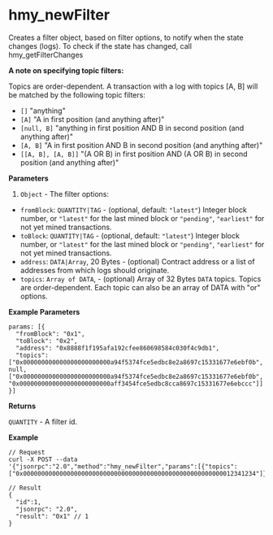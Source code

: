 # hmy\_newFilter

Creates a filter object, based on filter options, to notify when the state changes \(logs\). To check if the state has changed, call hmy\_getFilterChanges

**A note on specifying topic filters:**

Topics are order-dependent. A transaction with a log with topics \[A, B\] will be matched by the following topic filters:

* `[]` "anything"
* `[A]` "A in first position \(and anything after\)"
* `[null, B]` "anything in first position AND B in second position \(and anything after\)"
* `[A, B]` "A in first position AND B in second position \(and anything after\)"
* `[[A, B], [A, B]]` "\(A OR B\) in first position AND \(A OR B\) in second position \(and anything after\)"

**Parameters**

1. `Object` - The filter options:

* `fromBlock`: `QUANTITY|TAG` - \(optional, default: `"latest"`\) Integer block number, or `"latest"` for the last mined block or `"pending"`, `"earliest"` for not yet mined transactions.
* `toBlock`: `QUANTITY|TAG` - \(optional, default: `"latest"`\) Integer block number, or `"latest"` for the last mined block or `"pending"`, `"earliest"` for not yet mined transactions.
* `address`: `DATA|Array`, 20 Bytes - \(optional\) Contract address or a list of addresses from which logs should originate.
* `topics`: `Array of DATA`, - \(optional\) Array of 32 Bytes `DATA` topics. Topics are order-dependent. Each topic can also be an array of DATA with "or" options.

**Example Parameters**

```text
params: [{
  "fromBlock": "0x1",
  "toBlock": "0x2",
  "address": "0x8888f1f195afa192cfee860698584c030f4c9db1",
  "topics": ["0x000000000000000000000000a94f5374fce5edbc8e2a8697c15331677e6ebf0b", null, ["0x000000000000000000000000a94f5374fce5edbc8e2a8697c15331677e6ebf0b", "0x0000000000000000000000000aff3454fce5edbc8cca8697c15331677e6ebccc"]]
}]
```

**Returns**

`QUANTITY` - A filter id.

**Example**

```text
// Request
curl -X POST --data '{"jsonrpc":"2.0","method":"hmy_newFilter","params":[{"topics":["0x0000000000000000000000000000000000000000000000000000000012341234"]}],"id":73}'

// Result
{
  "id":1,
  "jsonrpc": "2.0",
  "result": "0x1" // 1
}
```

